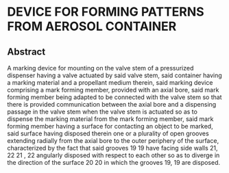 # DEVICE FOR FORMING PATTERNS FROM AEROSOL CONTAINER

## Abstract
A marking device for mounting on the valve stem of a pressurized dispenser having a valve actuated by said valve stem, said container having a marking material and a propellant medium therein, said marking device comprising a mark forming member, provided with an axial bore, said mark forming member being adapted to be connected with the valve stem so that there is provided communication between the axial bore and a dispensing passage in the valve stem when the valve stem is actuated so as to dispense the marking material from the mark forming member, said mark forming member having a surface for contacting an object to be marked, said surface having disposed therein one or a plurality of open grooves extending radially from the axial bore to the outer periphery of the surface, characterized by the fact that said grooves 19 19 have facing side walls 21, 22 21 , 22 angularly disposed with respect to each other so as to diverge in the direction of the surface 20 20 in which the grooves 19, 19 are disposed.
